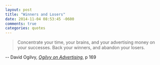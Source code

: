 ```yaml
---
layout: post
title: "Winners and Losers"
date: 2014-11-04 08:53:45 -0600
comments: true
categories: quotes
---
```


> Concentrate your time, your brains, and your advertising money on your successes. Back your winners, and abandon your losers.

-- David Ogilvy, _[Ogilvy on Advertising](http://www.amazon.com/gp/product/039472903X/ref=as_li_tl?ie=UTF8&camp=1789&creative=390957&creativeASIN=039472903X&linkCode=as2&tag=eein-20&linkId=QVN57XR2V6HZ4POV)_, p 169
